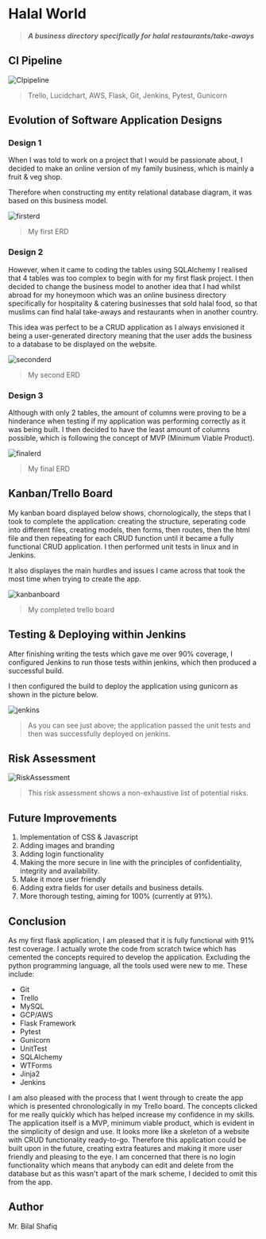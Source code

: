 # Halal World
> **_A business directory specifically for halal restaurants/take-aways_**

## CI Pipeline

![CIpipeline](https://github.com/mrbilalshafiq/halalworld/blob/main/images/Lucid.jpeg)
> Trello, Lucidchart, AWS, Flask, Git, Jenkins, Pytest, Gunicorn

## Evolution of Software Application Designs

### Design 1

When I was told to work on a project that I would be passionate about, I decided to make an online version of my family business, which is mainly a fruit & veg shop.

Therefore when constructing my entity relational database diagram, it was based on this business model.

![firsterd](https://github.com/mrbilalshafiq/halalworld/blob/main/images/Online%20Green%20Grocers%20(2).jpeg)
>My first ERD

### Design 2

However, when it came to coding the tables using SQLAlchemy I realised that 4 tables was too complex to begin with for my first flask project. I then decided to change the business model to another idea that I had whilst abroad for my honeymoon which was an online business directory specifically for hospitality & catering businesses that sold halal food, so that muslims can find halal take-aways and restaurants when in another country. 

This idea was perfect to be a CRUD application as I always envisioned it being a user-generated directory meaning that the user adds the business to a database to be displayed on the website.

![seconderd](https://github.com/mrbilalshafiq/halalworld/blob/main/images/halalworlderd.jpeg)
> My second ERD

### Design 3

Although with only 2 tables, the amount of columns were proving to be a hinderance when testing if my application was performing correctly as it was being built. I then decided to have the least amount of columns possible, which is following the concept of MVP (Minimum Viable Product).

![finalerd](https://github.com/mrbilalshafiq/halalworld/blob/main/images/Final%20ERD.jpeg)
> My final ERD


## Kanban/Trello Board

My kanban board displayed below shows, chornologically, the steps that I took to complete the application: creating the structure, seperating code into different files, creating models, then forms, then routes, then the html file and then repeating for each CRUD function until it became a fully functional CRUD application. I then performed unit tests in linux and in Jenkins. 

It also displayes the main hurdles and issues I came across that took the most time when trying to create the app.

![kanbanboard](https://github.com/mrbilalshafiq/halalworld/blob/main/images/Kanban.jpg)
>My completed trello board


## Testing & Deploying within Jenkins

After finishing writing the tests which gave me over 90% coverage, I configured Jenkins to run those tests within jenkins, which then produced a successful build.

I then configured the build to deploy the application using gunicorn as shown in the picture below.

![jenkins](https://github.com/mrbilalshafiq/halalworld/blob/main/images/testedanddeployed.png)
> As you can see just above; the application passed the unit tests and then was successfully deployed on jenkins.


## Risk Assessment

![RiskAssessment](https://github.com/mrbilalshafiq/halalworld/blob/main/images/Risk.jpg)
>This risk assessment shows a non-exhaustive list of potential risks.

## Future Improvements
1. Implementation of CSS & Javascript
2. Adding images and branding
3. Adding login functionality
4. Making the more secure in line with the principles of confidentiality, integrity and availability.
5. Make it more user friendly
6. Adding extra fields for user details and business details.
7. More thorough testing, aiming for 100% (currently at 91%).

## Conclusion
As my first flask application, I am pleased that it is fully functional with 91% test coverage. I actually wrote the code from scratch twice which has cemented the concepts required to develop the application. Excluding the python programming language, all the tools used were new to me. These include:
* Git
* Trello
* MySQL
* GCP/AWS
* Flask Framework
 * Pytest
 * Gunicorn
 * UnitTest
 * SQLAlchemy
 * WTForms
 * Jinja2
* Jenkins

I am also pleased with the process that I went through to create the app which is presented chronologically in my Trello board. The concepts clicked for me really quickly which has helped increase my confidence in my skills. The application itself is a MVP, minimum viable product, which is evident in the simplicity of design and use. It looks more like a skeleton of a website with CRUD functionality ready-to-go. Therefore this application could be built upon in the future, creating extra features and making it more user friendly and pleasing to the eye. I am concerned that there is no login functionality which means that anybody can edit and delete from the database but as this wasn't apart of the mark scheme, I decided to omit this from the app.

## Author
Mr. Bilal Shafiq


